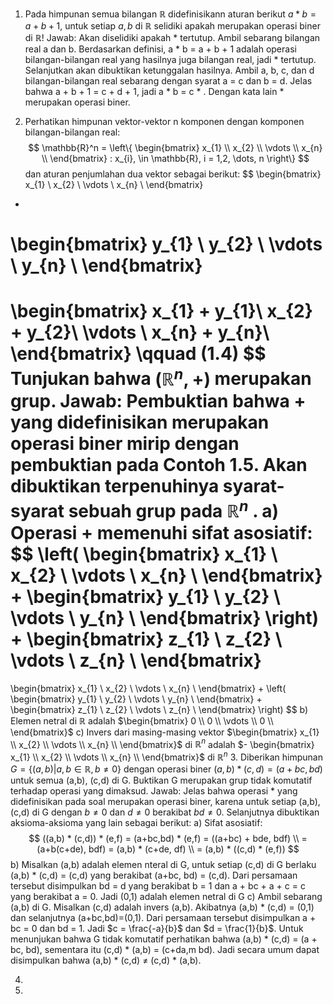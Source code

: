 1. Pada himpunan semua bilangan $\mathbb{R}$ didefinisikann aturan berikut $a*b=a+b+1$, untuk setiap $a, b \text{ di } \mathbb{R}$ selidiki apakah merupakan operasi biner di $\mathbb{R}$!
   Jawab:
   Akan diselidiki apakah * tertutup. Ambil sebarang bilangan real a dan b. Berdasarkan definisi, a * b = a + b + 1 adalah operasi bilangan-bilangan real yang hasilnya juga bilangan real, jadi *  tertutup. Selanjutkan akan dibuktikan ketunggalan hasilnya. Ambil a, b, c, dan d bilangan-bilangan real sebarang dengan syarat a = c dan b = d. Jelas bahwa a + b + 1 = c + d + 1, jadi a * b = c * . Dengan kata lain * merupakan operasi biner.
   
2. Perhatikan himpunan vektor-vektor n komponen dengan komponen bilangan-bilangan real:
   $$
\mathbb{R}^n =
\left\{
\begin{bmatrix}
x_{1} \\
x_{2} \\
\vdots \\
x_{n} \\
\end{bmatrix}
: x_{i}, \in \mathbb{R}, i = 1,2, \dots, n
\right\}
   $$
   dan aturan penjumlahan dua vektor sebagai berikut:
   $$
   \begin{bmatrix}
x_{1} \\
x_{2} \\
\vdots \\
x_{n} \\
\end{bmatrix}
+
\begin{bmatrix}
y_{1} \\
y_{2} \\
\vdots \\
y_{n} \\
\end{bmatrix}
= 
\begin{bmatrix}
x_{1} + y_{1}\\
x_{2} + y_{2}\\
\vdots \\
x_{n} + y_{n}\\
\end{bmatrix}
\qquad (1.4)
   $$
   Tunjukan bahwa $(\mathbb{R}^n, +)$ merupakan grup.
   Jawab: 
   Pembuktian bahwa + yang didefinisikan merupakan operasi biner mirip dengan pembuktian pada Contoh 1.5. Akan dibuktikan terpenuhinya syarat-syarat sebuah grup pada $\mathbb{R}^n$ .
   a) Operasi + memenuhi sifat asosiatif:
    $$
    \left(
    \begin{bmatrix}
x_{1} \\
x_{2} \\
\vdots \\
x_{n} \\
\end{bmatrix}
+
\begin{bmatrix}
y_{1} \\
y_{2} \\
\vdots \\
y_{n} \\
\end{bmatrix}
\right)
+
\begin{bmatrix}
z_{1} \\
z_{2} \\
\vdots \\
z_{n} \\
\end{bmatrix}
=
\begin{bmatrix}
x_{1} \\
x_{2} \\
\vdots \\
x_{n} \\
\end{bmatrix}
+
\left( 
\begin{bmatrix}
y_{1} \\
y_{2} \\
\vdots \\
y_{n} \\
\end{bmatrix}
+
\begin{bmatrix}
z_{1} \\
z_{2} \\
\vdots \\
z_{n} \\
\end{bmatrix}
\right)
    $$
    b) Elemen netral di $\mathbb{R}$ adalah $\begin{bmatrix} 0 \\ 0 \\ \vdots \\ 0 \\ \end{bmatrix}$
    c) Invers dari masing-masing vektor $\begin{bmatrix} x_{1} \\ x_{2} \\ \vdots \\ x_{n} \\ \end{bmatrix}$ di $\mathbb{R}^n$ adalah $- \begin{bmatrix} x_{1} \\ x_{2} \\ \vdots \\ x_{n} \\ \end{bmatrix}$ di $\mathbb{R}^n$
3. Diberikan himpunan $G = \{ (a,b) | a,b \in \mathbb{R}, b \neq 0 \}$ dengan operasi biner $(a,b) * (c,d) = (a+bc, bd)$ untuk semua (a,b), (c,d) di G. Buktikan G merupakan grup tidak komutatif terhadap operasi yang dimaksud.
   Jawab:
   Jelas bahwa operasi * yang didefinisikan pada soal merupakan operasi biner, karena untuk setiap (a,b), (c,d) di G dengan $b\neq0$ dan $d\neq 0$ berakibat $bd\neq 0$. Selanjutnya dibuktikan aksioma-aksioma yang lain sebagai berikut:
	   a) Sifat asosiatif:
			$$
			((a,b) * (c,d)) * (e,f) = (a+bc,bd) * (e,f) = ((a+bc) + bde, bdf) \\
			= (a+b(c+de), bdf) = (a,b) * (c+de, df) \\ 
			= (a,b) * ((c,d) * (e,f))
			$$
		b) Misalkan (a,b) adalah elemen nteral di G, untuk setiap (c,d) di G berlaku (a,b) * (c,d) = (c,d) yang berakibat (a+bc, bd) = (c,d). Dari persamaan tersebut disimpulkan bd = d yang berakibat b = 1 dan a + bc + a + c = c yang berakibat a = 0. Jadi (0,1) adalah elemen netral di G
		c) Ambil sebarang (a,b) di G. Misalkan (c,d) adalah invers (a,b). Akibatnya (a,b) * (c,d) = (0,1) dan selanjutnya (a+bc,bd)=(0,1). Dari persamaan tersebut disimpulkan a + bc = 0 dan bd = 1. Jadi $c = \frac{-a}{b}$ dan $d = \frac{1}{b}$.
	Untuk menunjukan bahwa G tidak komutatif perhatikan bahwa (a,b) * (c,d) = (a + bc, bd),
	sementara itu (c,d) * (a,b) = (c+da,m bd). Jadi secara umum dapat disimpulkan bahwa
	(a,b) * (c,d) $\neq$ (c,d) * (a,b).
	 
4. 
5. 